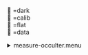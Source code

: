 &#x1F4D9; =dark  
                &#x1F4D5; =calib  
                &#x1F4D8; =flat  
                &#x1F4D7; =data <details><summary>measure-occulter.menu</summary><blockquote><pre><details><summary>measure-occulter.cbk</summary><blockquote><pre><details><summary>ND_IN.rcp</summary><blockquote><pre> nd in 
 Integration:0.00 minutes.  Hardware:0.00 minutes. total:0.00 minutes  </pre></blockquote></details><details><summary>Exposure_80.rcp</summary><blockquote><pre> exposure 80 
 Integration:0.00 minutes.  Hardware:0.00 minutes. total:0.00 minutes  </pre></blockquote></details><details><summary>dark_01wave_1beam_16sums_16rep_BOTH.rcp</summary><blockquote><pre> shut	in 
&#x1F4D9;  data	rcam	both	656.28	16 
&#x1F4D9;  data	rcam	both	656.28	16 
&#x1F4D9;  data	rcam	both	656.28	16 
&#x1F4D9;  data	rcam	both	656.28	16 
&#x1F4D9;  data	rcam	both	656.28	16 
&#x1F4D9;  data	rcam	both	656.28	16 
&#x1F4D9;  data	rcam	both	656.28	16 
&#x1F4D9;  data	rcam	both	656.28	16 
&#x1F4D9;  data	rcam	both	656.28	16 
&#x1F4D9;  data	rcam	both	656.28	16 
&#x1F4D9;  data	rcam	both	656.28	16 
&#x1F4D9;  data	rcam	both	656.28	16 
&#x1F4D9;  data	rcam	both	656.28	16 
&#x1F4D9;  data	rcam	both	656.28	16 
&#x1F4D9;  data	rcam	both	656.28	16 
&#x1F4D9;  data	rcam	both	656.28	16 
&#x1F4D9;  data	rcam	both	656.28	16 
&#x1F4D9;  data	rcam	both	656.28	16 
&#x1F4D9;  data	rcam	both	656.28	16 
&#x1F4D9;  data	rcam	both	656.28	16 
&#x1F4D9;  data	rcam	both	656.28	16 
&#x1F4D9;  data	rcam	both	656.28	16 
&#x1F4D9;  data	rcam	both	656.28	16 
&#x1F4D9;  data	rcam	both	656.28	16 
&#x1F4D9;  data	rcam	both	656.28	16 
&#x1F4D9;  data	rcam	both	656.28	16 
&#x1F4D9;  data	rcam	both	656.28	16 
&#x1F4D9;  data	rcam	both	656.28	16 
&#x1F4D9;  data	rcam	both	656.28	16 
&#x1F4D9;  data	rcam	both	656.28	16 
&#x1F4D9;  data	rcam	both	656.28	16 
&#x1F4D9;  data	rcam	both	656.28	16 
 Integration:2.89 minutes.  Hardware:0.00 minutes. total:2.89 minutes  </pre></blockquote></details><details><summary>setupNDShutterOut.rcp</summary><blockquote><pre> shut	out 
 Integration:0.00 minutes.  Hardware:0.00 minutes. total:0.00 minutes  </pre></blockquote></details><details><summary>530_FW.rcp</summary><blockquote><pre> prefilterrange 530 
 Integration:0.00 minutes.  Hardware:0.42 minutes. total:0.42 minutes  </pre></blockquote></details><details><summary>530_01wave_2beam_16sums_16rep_BOTH.rcp</summary><blockquote><pre> data	rcam	both	530.30	16 
 data	tcam	both	530.30	16 
 data	rcam	both	530.30	16 
 data	tcam	both	530.30	16 
 data	rcam	both	530.30	16 
 data	tcam	both	530.30	16 
 data	rcam	both	530.30	16 
 data	tcam	both	530.30	16 
 data	rcam	both	530.30	16 
 data	tcam	both	530.30	16 
 data	rcam	both	530.30	16 
 data	tcam	both	530.30	16 
 data	rcam	both	530.30	16 
 data	tcam	both	530.30	16 
 data	rcam	both	530.30	16 
 data	tcam	both	530.30	16 
 data	rcam	both	530.30	16 
 data	tcam	both	530.30	16 
 data	rcam	both	530.30	16 
 data	tcam	both	530.30	16 
 data	rcam	both	530.30	16 
 data	tcam	both	530.30	16 
 data	rcam	both	530.30	16 
 data	tcam	both	530.30	16 
 data	rcam	both	530.30	16 
 data	tcam	both	530.30	16 
 data	rcam	both	530.30	16 
 data	tcam	both	530.30	16 
 data	rcam	both	530.30	16 
 data	tcam	both	530.30	16 
 data	rcam	both	530.30	16 
 data	tcam	both	530.30	16 
 Integration:2.89 minutes.  Hardware:0.00 minutes. total:2.89 minutes  </pre></blockquote></details><details><summary>637_FW.rcp</summary><blockquote><pre> prefilterrange 637 
 Integration:0.00 minutes.  Hardware:0.42 minutes. total:0.42 minutes  </pre></blockquote></details><details><summary>637_01wave_2beam_16sums_16rep_BOTH.rcp</summary><blockquote><pre> data	rcam	both	637.40	16 
 data	tcam	both	637.40	16 
 data	rcam	both	637.40	16 
 data	tcam	both	637.40	16 
 data	rcam	both	637.40	16 
 data	tcam	both	637.40	16 
 data	rcam	both	637.40	16 
 data	tcam	both	637.40	16 
 data	rcam	both	637.40	16 
 data	tcam	both	637.40	16 
 data	rcam	both	637.40	16 
 data	tcam	both	637.40	16 
 data	rcam	both	637.40	16 
 data	tcam	both	637.40	16 
 data	rcam	both	637.40	16 
 data	tcam	both	637.40	16 
 data	rcam	both	637.40	16 
 data	tcam	both	637.40	16 
 data	rcam	both	637.40	16 
 data	tcam	both	637.40	16 
 data	rcam	both	637.40	16 
 data	tcam	both	637.40	16 
 data	rcam	both	637.40	16 
 data	tcam	both	637.40	16 
 data	rcam	both	637.40	16 
 data	tcam	both	637.40	16 
 data	rcam	both	637.40	16 
 data	tcam	both	637.40	16 
 data	rcam	both	637.40	16 
 data	tcam	both	637.40	16 
 data	rcam	both	637.40	16 
 data	tcam	both	637.40	16 
 Integration:2.89 minutes.  Hardware:0.00 minutes. total:2.89 minutes  </pre></blockquote></details><details><summary>656_FW.rcp</summary><blockquote><pre> prefilterrange 656 
 Integration:0.00 minutes.  Hardware:0.42 minutes. total:0.42 minutes  </pre></blockquote></details><details><summary>656_01wave_2beam_16sums_16rep_BOTH.rcp</summary><blockquote><pre> data	rcam	both	656.28	16 
 data	tcam	both	656.28	16 
 data	rcam	both	656.28	16 
 data	tcam	both	656.28	16 
 data	rcam	both	656.28	16 
 data	tcam	both	656.28	16 
 data	rcam	both	656.28	16 
 data	tcam	both	656.28	16 
 data	rcam	both	656.28	16 
 data	tcam	both	656.28	16 
 data	rcam	both	656.28	16 
 data	tcam	both	656.28	16 
 data	rcam	both	656.28	16 
 data	tcam	both	656.28	16 
 data	rcam	both	656.28	16 
 data	tcam	both	656.28	16 
 data	rcam	both	656.28	16 
 data	tcam	both	656.28	16 
 data	rcam	both	656.28	16 
 data	tcam	both	656.28	16 
 data	rcam	both	656.28	16 
 data	tcam	both	656.28	16 
 data	rcam	both	656.28	16 
 data	tcam	both	656.28	16 
 data	rcam	both	656.28	16 
 data	tcam	both	656.28	16 
 data	rcam	both	656.28	16 
 data	tcam	both	656.28	16 
 data	rcam	both	656.28	16 
 data	tcam	both	656.28	16 
 data	rcam	both	656.28	16 
 data	tcam	both	656.28	16 
 Integration:2.89 minutes.  Hardware:0.00 minutes. total:2.89 minutes  </pre></blockquote></details><details><summary>706_FW.rcp</summary><blockquote><pre> prefilterrange 706 
 Integration:0.00 minutes.  Hardware:0.42 minutes. total:0.42 minutes  </pre></blockquote></details><details><summary>706_01wave_2beam_16sums_16rep_BOTH.rcp</summary><blockquote><pre> data	rcam	both	706.20	16 
 data	tcam	both	706.20	16 
 data	rcam	both	706.20	16 
 data	tcam	both	706.20	16 
 data	rcam	both	706.20	16 
 data	tcam	both	706.20	16 
 data	rcam	both	706.20	16 
 data	tcam	both	706.20	16 
 data	rcam	both	706.20	16 
 data	tcam	both	706.20	16 
 data	rcam	both	706.20	16 
 data	tcam	both	706.20	16 
 data	rcam	both	706.20	16 
 data	tcam	both	706.20	16 
 data	rcam	both	706.20	16 
 data	tcam	both	706.20	16 
 data	rcam	both	706.20	16 
 data	tcam	both	706.20	16 
 data	rcam	both	706.20	16 
 data	tcam	both	706.20	16 
 data	rcam	both	706.20	16 
 data	tcam	both	706.20	16 
 data	rcam	both	706.20	16 
 data	tcam	both	706.20	16 
 data	rcam	both	706.20	16 
 data	tcam	both	706.20	16 
 data	rcam	both	706.20	16 
 data	tcam	both	706.20	16 
 data	rcam	both	706.20	16 
 data	tcam	both	706.20	16 
 data	rcam	both	706.20	16 
 data	tcam	both	706.20	16 
 Integration:2.89 minutes.  Hardware:0.00 minutes. total:2.89 minutes  </pre></blockquote></details><details><summary>789_FW.rcp</summary><blockquote><pre> prefilterrange 789 
 Integration:0.00 minutes.  Hardware:0.42 minutes. total:0.42 minutes  </pre></blockquote></details><details><summary>789_01wave_2beam_16sums_16rep_BOTH.rcp</summary><blockquote><pre> data	rcam	both	789.40	16 
 data	tcam	both	789.40	16 
 data	rcam	both	789.40	16 
 data	tcam	both	789.40	16 
 data	rcam	both	789.40	16 
 data	tcam	both	789.40	16 
 data	rcam	both	789.40	16 
 data	tcam	both	789.40	16 
 data	rcam	both	789.40	16 
 data	tcam	both	789.40	16 
 data	rcam	both	789.40	16 
 data	tcam	both	789.40	16 
 data	rcam	both	789.40	16 
 data	tcam	both	789.40	16 
 data	rcam	both	789.40	16 
 data	tcam	both	789.40	16 
 data	rcam	both	789.40	16 
 data	tcam	both	789.40	16 
 data	rcam	both	789.40	16 
 data	tcam	both	789.40	16 
 data	rcam	both	789.40	16 
 data	tcam	both	789.40	16 
 data	rcam	both	789.40	16 
 data	tcam	both	789.40	16 
 data	rcam	both	789.40	16 
 data	tcam	both	789.40	16 
 data	rcam	both	789.40	16 
 data	tcam	both	789.40	16 
 data	rcam	both	789.40	16 
 data	tcam	both	789.40	16 
 data	rcam	both	789.40	16 
 data	tcam	both	789.40	16 
 Integration:2.89 minutes.  Hardware:0.00 minutes. total:2.89 minutes  </pre></blockquote></details><details><summary>1074_FW.rcp</summary><blockquote><pre> prefilterrange 1074 
 Integration:0.00 minutes.  Hardware:0.42 minutes. total:0.42 minutes  </pre></blockquote></details><details><summary>1074_01wave_2beam_16sums_16rep_BOTH.rcp</summary><blockquote><pre> data	rcam	both	1074.70	16 
 data	tcam	both	1074.70	16 
 data	rcam	both	1074.70	16 
 data	tcam	both	1074.70	16 
 data	rcam	both	1074.70	16 
 data	tcam	both	1074.70	16 
 data	rcam	both	1074.70	16 
 data	tcam	both	1074.70	16 
 data	rcam	both	1074.70	16 
 data	tcam	both	1074.70	16 
 data	rcam	both	1074.70	16 
 data	tcam	both	1074.70	16 
 data	rcam	both	1074.70	16 
 data	tcam	both	1074.70	16 
 data	rcam	both	1074.70	16 
 data	tcam	both	1074.70	16 
 data	rcam	both	1074.70	16 
 data	tcam	both	1074.70	16 
 data	rcam	both	1074.70	16 
 data	tcam	both	1074.70	16 
 data	rcam	both	1074.70	16 
 data	tcam	both	1074.70	16 
 data	rcam	both	1074.70	16 
 data	tcam	both	1074.70	16 
 data	rcam	both	1074.70	16 
 data	tcam	both	1074.70	16 
 data	rcam	both	1074.70	16 
 data	tcam	both	1074.70	16 
 data	rcam	both	1074.70	16 
 data	tcam	both	1074.70	16 
 data	rcam	both	1074.70	16 
 data	tcam	both	1074.70	16 
 Integration:2.89 minutes.  Hardware:0.00 minutes. total:2.89 minutes  </pre></blockquote></details><details><summary>1079_FW.rcp</summary><blockquote><pre> prefilterrange 1079 
 Integration:0.00 minutes.  Hardware:0.42 minutes. total:0.42 minutes  </pre></blockquote></details><details><summary>1079_01wave_2beam_16sums_16rep_BOTH.rcp</summary><blockquote><pre> data	rcam	both	1079.80	16 
 data	tcam	both	1079.80	16 
 data	rcam	both	1079.80	16 
 data	tcam	both	1079.80	16 
 data	rcam	both	1079.80	16 
 data	tcam	both	1079.80	16 
 data	rcam	both	1079.80	16 
 data	tcam	both	1079.80	16 
 data	rcam	both	1079.80	16 
 data	tcam	both	1079.80	16 
 data	rcam	both	1079.80	16 
 data	tcam	both	1079.80	16 
 data	rcam	both	1079.80	16 
 data	tcam	both	1079.80	16 
 data	rcam	both	1079.80	16 
 data	tcam	both	1079.80	16 
 data	rcam	both	1079.80	16 
 data	tcam	both	1079.80	16 
 data	rcam	both	1079.80	16 
 data	tcam	both	1079.80	16 
 data	rcam	both	1079.80	16 
 data	tcam	both	1079.80	16 
 data	rcam	both	1079.80	16 
 data	tcam	both	1079.80	16 
 data	rcam	both	1079.80	16 
 data	tcam	both	1079.80	16 
 data	rcam	both	1079.80	16 
 data	tcam	both	1079.80	16 
 data	rcam	both	1079.80	16 
 data	tcam	both	1079.80	16 
 data	rcam	both	1079.80	16 
 data	tcam	both	1079.80	16 
 Integration:2.89 minutes.  Hardware:0.00 minutes. total:2.89 minutes  </pre></blockquote></details><details><summary>1083_FW.rcp</summary><blockquote><pre> prefilterrange 1083 
 Integration:0.00 minutes.  Hardware:0.42 minutes. total:0.42 minutes  </pre></blockquote></details><details><summary>1083_01wave_2beam_16sums_16rep_BOTH.rcp</summary><blockquote><pre> data	rcam	both	1083.00	16 
 data	tcam	both	1083.00	16 
 data	rcam	both	1083.00	16 
 data	tcam	both	1083.00	16 
 data	rcam	both	1083.00	16 
 data	tcam	both	1083.00	16 
 data	rcam	both	1083.00	16 
 data	tcam	both	1083.00	16 
 data	rcam	both	1083.00	16 
 data	tcam	both	1083.00	16 
 data	rcam	both	1083.00	16 
 data	tcam	both	1083.00	16 
 data	rcam	both	1083.00	16 
 data	tcam	both	1083.00	16 
 data	rcam	both	1083.00	16 
 data	tcam	both	1083.00	16 
 data	rcam	both	1083.00	16 
 data	tcam	both	1083.00	16 
 data	rcam	both	1083.00	16 
 data	tcam	both	1083.00	16 
 data	rcam	both	1083.00	16 
 data	tcam	both	1083.00	16 
 data	rcam	both	1083.00	16 
 data	tcam	both	1083.00	16 
 data	rcam	both	1083.00	16 
 data	tcam	both	1083.00	16 
 data	rcam	both	1083.00	16 
 data	tcam	both	1083.00	16 
 data	rcam	both	1083.00	16 
 data	tcam	both	1083.00	16 
 data	rcam	both	1083.00	16 
 data	tcam	both	1083.00	16 
 Integration:2.89 minutes.  Hardware:0.00 minutes. total:2.89 minutes  </pre></blockquote></details><details><summary>ND_OUT.rcp</summary><blockquote><pre> nd out 
 Integration:0.00 minutes.  Hardware:0.00 minutes. total:0.00 minutes  </pre></blockquote></details> Integration:26.02 minutes.  Hardware:3.33 minutes. total:29.35 minutes  </pre></blockquote></details></pre></blockquote></details>